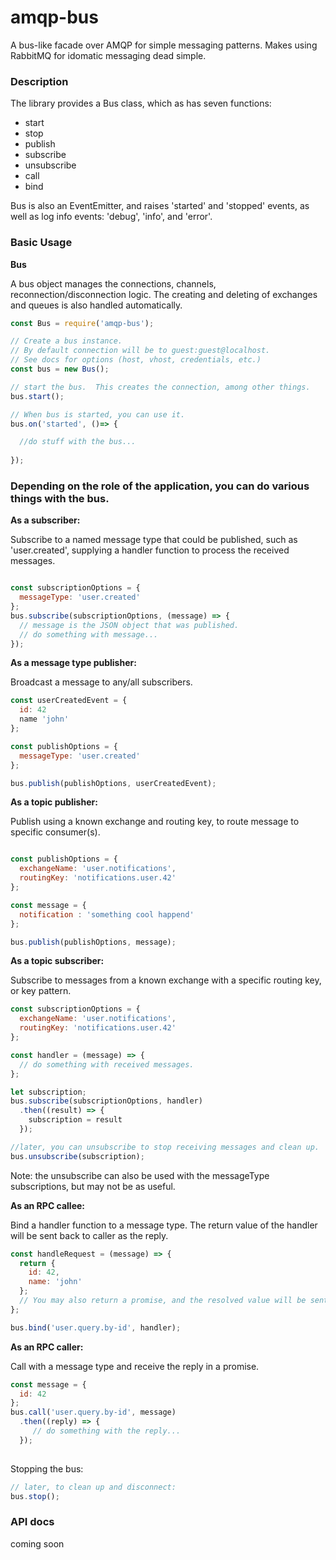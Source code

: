 # amqp-bus
A bus-like facade over AMQP for simple messaging patterns.  Makes using RabbitMQ for idomatic messaging dead simple.

### Description
The library provides a Bus class, which as has seven functions:
* start
* stop
* publish
* subscribe
* unsubscribe
* call
* bind

Bus is also an EventEmitter, and raises 'started' and 'stopped' events, as well as log info events: 'debug', 'info', and 'error'.

### Basic Usage

**Bus**

A bus object manages the connections, channels, reconnection/disconnection logic.  The creating and deleting of exchanges and queues is also handled automatically.

```javascript
const Bus = require('amqp-bus');

// Create a bus instance. 
// By default connection will be to guest:guest@localhost.
// See docs for options (host, vhost, credentials, etc.)
const bus = new Bus();

// start the bus.  This creates the connection, among other things.
bus.start();

// When bus is started, you can use it.
bus.on('started', ()=> {

  //do stuff with the bus...
  
});

```


### Depending on the role of the application, you can do various things with the bus.
  
  
**As a subscriber:**

Subscribe to a named message type that could be published, such as 'user.created', supplying a handler function to process the received messages.

```javascript

const subscriptionOptions = {
  messageType: 'user.created'
};
bus.subscribe(subscriptionOptions, (message) => {
  // message is the JSON object that was published.
  // do something with message...
});
```


**As a message type publisher:**

Broadcast a message to any/all subscribers.

```javascript
const userCreatedEvent = {
  id: 42
  name 'john'
};

const publishOptions = {
  messageType: 'user.created'
};

bus.publish(publishOptions, userCreatedEvent);
 ```


 **As a topic publisher:**
 
Publish using a known exchange and routing key, to route message to specific consumer(s).
```javascript

const publishOptions = {
  exchangeName: 'user.notifications',
  routingKey: 'notifications.user.42'
};

const message = {
  notification : 'something cool happend'
};

bus.publish(publishOptions, message);
```


**As a topic subscriber:**

Subscribe to messages from a known exchange with a specific routing key, or key pattern.

```javascript
const subscriptionOptions = {
  exchangeName: 'user.notifications',
  routingKey: 'notifications.user.42'
};

const handler = (message) => {
  // do something with received messages.
};

let subscription;
bus.subscribe(subscriptionOptions, handler)
  .then((result) => {
    subscription = result
  });

//later, you can unsubscribe to stop receiving messages and clean up.
bus.unsubscribe(subscription);
```
Note: the unsubscribe can also be used with the messageType subscriptions, but may not be as useful.
  

**As an RPC callee:**

Bind a handler function to a message type.  The return value of the handler will be sent back to caller as the reply.

```javascript
const handleRequest = (message) => {
  return {
    id: 42,
    name: 'john'
  };
  // You may also return a promise, and the resolved value will be sent as the reply.
};

bus.bind('user.query.by-id', handler);
```


**As an RPC caller:**

Call with a message type and receive the reply in a promise.

```javascript
const message = {
  id: 42
};
bus.call('user.query.by-id', message)
  .then((reply) => {
     // do something with the reply...
  });
    
```


Stopping the bus:
```javascript
// later, to clean up and disconnect:
bus.stop();
```

### API docs


coming soon
